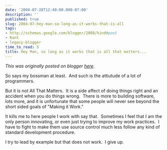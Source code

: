 ```yaml
---
date: '2004-07-28T12:40:00.000-07:00'
description: ''
published: true
slug: 2004-07-hey-man-so-long-as-it-works-that-is-all
tags:
- http://schemas.google.com/blogger/2008/kind#post
- Rant
- legacy-blogger
time_to_read: 5
title: Hey Man, so long as it works that is all that matters...
---
```


*This was originally posted on blogger [here](https://techshorts.blogspot.com/2004/07/hey-man-so-long-as-it-works-that-is-all.html)*.

<p>So says my bossman at least.&nbsp; And such is the attiutude of a lot of programmers.</p><p>But it is not All That Matters.&nbsp; It is a side affect of doing things right and an accident when you do things wrong.&nbsp; There is more to building software, lots more, and it is unfortunate that some people will never see beyond the short sided goals of "Making it Work."</p><p>It kills me to here people I work with say that.&nbsp; Sometimes I feel that I am the only person innovating, or even just trying to improve my work practices.&nbsp; I have to fight to make them use source control much less follow any kind of standard development procedure.</p><p>I try to lead by example but that does not work.&nbsp; I give up.</p>
